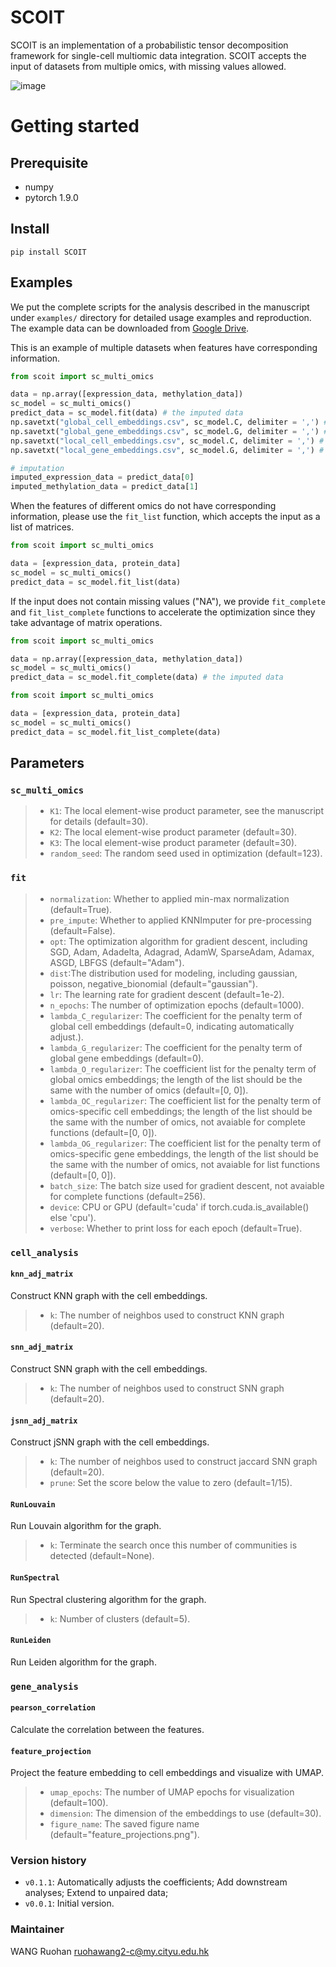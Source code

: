 # SCOIT
SCOIT is an implementation of a probabilistic tensor decomposition framework for single-cell multiomic data integration. SCOIT accepts the input of datasets from multiple omics, with missing values allowed.

![image](https://github.com/deepomicslab/SCOIT/blob/main/framework.png)

# Getting started

## Prerequisite
+ numpy
+ pytorch 1.9.0

## Install
```
pip install SCOIT
```

## Examples
We put the complete scripts for the analysis described in the manuscript under ```examples/``` directory for detailed usage examples and reproduction. The example data can be downloaded from [Google Drive](https://drive.google.com/drive/folders/1F_WBwNsHggjTqgFfTm6IugNKpb0xJTje?usp=sharing).

This is an example of multiple datasets when features have corresponding information.

```Python
from scoit import sc_multi_omics

data = np.array([expression_data, methylation_data])
sc_model = sc_multi_omics()
predict_data = sc_model.fit(data) # the imputed data
np.savetxt("global_cell_embeddings.csv", sc_model.C, delimiter = ',') # global cell embeddings
np.savetxt("global_gene_embeddings.csv", sc_model.G, delimiter = ',') # global gene embeddings
np.savetxt("local_cell_embeddings.csv", sc_model.C, delimiter = ',') # omics-specific cell embeddings
np.savetxt("local_gene_embeddings.csv", sc_model.G, delimiter = ',') # omics-specific gene embeddings

# imputation
imputed_expression_data = predict_data[0]
imputed_methylation_data = predict_data[1]

```
When the features of different omics do not have corresponding information, please use the ```fit_list``` function, which accepts the input as a list of matrices.
```Python
from scoit import sc_multi_omics

data = [expression_data, protein_data]
sc_model = sc_multi_omics()
predict_data = sc_model.fit_list(data)
```
If the input does not contain missing values ("NA"), we provide ```fit_complete``` and ```fit_list_complete``` functions to accelerate the optimization since they take advantage of matrix operations.
```Python
from scoit import sc_multi_omics

data = np.array([expression_data, methylation_data])
sc_model = sc_multi_omics()
predict_data = sc_model.fit_complete(data) # the imputed data
```
```Python
from scoit import sc_multi_omics

data = [expression_data, protein_data]
sc_model = sc_multi_omics()
predict_data = sc_model.fit_list_complete(data)
```

## Parameters
###  ```sc_multi_omics```
> + ```K1```: The local element-wise product parameter, see the manuscript for details (default=30).
> + ```K2```: The local element-wise product parameter (default=30).
> + ```K3```: The local element-wise product parameter (default=30).
> + ```random_seed```: The random seed used in optimization (default=123).

###  ```fit```
> + ```normalization```: Whether to applied min-max normalization (default=True).
> + ```pre_impute```: Whether to applied KNNImputer for pre-processing (default=False).
> + ```opt```: The optimization algorithm for gradient descent, including SGD, Adam, Adadelta, Adagrad, AdamW, SparseAdam, Adamax, ASGD, LBFGS (default="Adam").
> + ```dist```:The distribution used for modeling, including gaussian, poisson, negative_bionomial (default="gaussian").
> + ```lr```: The learning rate for gradient descent (default=1e-2).
> + ```n_epochs```: The number of optimization epochs (default=1000).
> + ```lambda_C_regularizer```: The coefficient for the penalty term of global cell embeddings (default=0, indicating automatically adjust.).
> + ```lambda_G_regularizer```: The coefficient for the penalty term of global gene embeddings (default=0).
> + ```lambda_O_regularizer```: The coefficient list for the penalty term of global omics embeddings; the length of the list should be the same with the number of omics (default=[0, 0]).
> + ```lambda_OC_regularizer```: The coefficient list for the penalty term of omics-specific cell embeddings; the length of the list should be the same with the number of omics, not avaiable for complete functions (default=[0, 0]).
> + ```lambda_OG_regularizer```: The coefficient list for the penalty term of omics-specific gene embeddings, the length of the list should be the same with the number of omics, not avaiable for list functions (default=[0, 0]).
> + ```batch_size```: The batch size used for gradient descent, not avaiable for complete functions (default=256).
> + ```device```: CPU or GPU (default='cuda' if torch.cuda.is_available() else 'cpu').
> + ```verbose```: Whether to print loss for each epoch (default=True).

###  ```cell_analysis```
#### ```knn_adj_matrix```
Construct KNN graph with the cell embeddings.
> + ```k```: The number of neighbos used to construct KNN graph (default=20).
#### ```snn_adj_matrix```
Construct SNN graph with the cell embeddings.
> + ```k```: The number of neighbos used to construct SNN graph (default=20).
#### ```jsnn_adj_matrix```
Construct jSNN graph with the cell embeddings.
> + ```k```: The number of neighbos used to construct jaccard SNN graph (default=20).
> + ```prune```: Set the score below the value to zero (default=1/15).
#### ```RunLouvain```
Run Louvain algorithm for the graph.
> + ```k```: Terminate the search once this number of communities is detected (default=None).
#### ```RunSpectral```
Run Spectral clustering algorithm for the graph.
> + ```k```: Number of clusters (default=5).
#### ```RunLeiden```
Run Leiden algorithm for the graph.

###  ```gene_analysis```
#### ```pearson_correlation```
Calculate the correlation between the features.
#### ```feature_projection```
Project the feature embedding to cell embeddings and visualize with UMAP.
> + ```umap_epochs```: The number of UMAP epochs for visualization (default=100).
> + ```dimension```: The dimension of the embeddings to use (default=30).
> + ```figure_name```: The saved figure name (default="feature_projections.png").


### Version history
+ `v0.1.1`: Automatically adjusts the coefficients; Add downstream analyses; Extend to unpaired data;
+ `v0.0.1`: Initial version.

### Maintainer
WANG Ruohan ruohawang2-c@my.cityu.edu.hk


